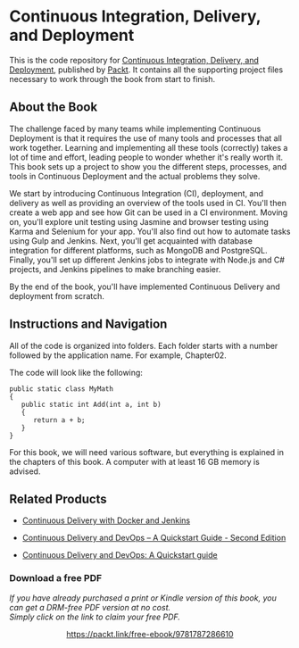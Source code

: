 # Continuous Integration, Delivery, and Deployment
This is the code repository for [Continuous Integration, Delivery, and Deployment](https://www.packtpub.com/application-development/continuous-integration-delivery-and-deployment?utm_source=github&utm_medium=repository&utm_campaign=9781787286610), published by [Packt](https://www.packtpub.com/?utm_source=github). It contains all the supporting project files necessary to work through the book from start to finish.
## About the Book
The challenge faced by many teams while implementing Continuous Deployment is that it requires the use of many tools and processes that all work together. Learning and implementing all these tools (correctly) takes a lot of time and effort, leading people to wonder whether it's really worth it. This book sets up a project to show you the different steps, processes, and tools in Continuous Deployment and the actual problems they solve.

We start by introducing Continuous Integration (CI), deployment, and delivery as well as providing an overview of the tools used in CI. You'll then create a web app and see how Git can be used in a CI environment. Moving on, you'll explore unit testing using Jasmine and browser testing using Karma and Selenium for your app. You'll also find out how to automate tasks using Gulp and Jenkins. Next, you'll get acquainted with database integration for different platforms, such as MongoDB and PostgreSQL. Finally, you'll set up different Jenkins jobs to integrate with Node.js and C# projects, and Jenkins pipelines to make branching easier.

By the end of the book, you'll have implemented Continuous Delivery and deployment from scratch.

## Instructions and Navigation
All of the code is organized into folders. Each folder starts with a number followed by the application name. For example, Chapter02.



The code will look like the following:
```
public static class MyMath
{
   public static int Add(int a, int b)
   {
      return a + b;
   }
}
```

For this book, we will need various software, but everything is explained in the chapters of this book. A computer with at least 16 GB memory is advised.

## Related Products
* [Continuous Delivery with Docker and Jenkins](https://www.packtpub.com/networking-and-servers/continuous-delivery-docker-and-jenkins?utm_source=github&utm_medium=repository&utm_campaign=9781787125230)

* [Continuous Delivery and DevOps – A Quickstart Guide - Second Edition](https://www.packtpub.com/application-development/continuous-delivery-and-devops-–-quickstart-guide-second-edition?utm_source=github&utm_medium=repository&utm_campaign=9781784399313)

* [Continuous Delivery and DevOps: A Quickstart guide](https://www.packtpub.com/virtualization-and-cloud/continuous-delivery-and-devops-quickstart-guide?utm_source=github&utm_medium=repository&utm_campaign=9781849693684)

### Download a free PDF

 <i>If you have already purchased a print or Kindle version of this book, you can get a DRM-free PDF version at no cost.<br>Simply click on the link to claim your free PDF.</i>
<p align="center"> <a href="https://packt.link/free-ebook/9781787286610">https://packt.link/free-ebook/9781787286610 </a> </p>